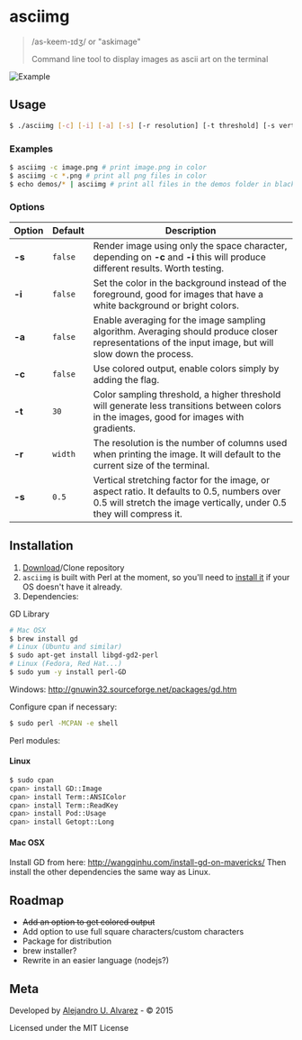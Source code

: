 # asciimg
> /as-keem-ɪdʒ/ or "askimage"
>
> Command line tool to display images as ascii art on the terminal

![Example](https://raw.githubusercontent.com/aurbano/ascii-tty/master/demos/demo.gif)

## Usage
```bash
$ ./asciimg [-c] [-i] [-a] [-s] [-r resolution] [-t threshold] [-s vertical stretching] [image]...
```

### Examples

```bash
$ asciimg -c image.png # print image.png in color
$ asciimg -c *.png # print all png files in color
$ echo demos/* | asciimg # print all files in the demos folder in black and white
```

### Options

| Option | Default | Description |
|---|---|---|
| **-s** | `false` |  Render image using only the space character, depending on **-c** and **-i** this will produce different results. Worth testing. |
| **-i** | `false` |  Set the color in the background instead of the foreground, good for images that have a white background or bright colors. |
| **-a** | `false` |  Enable averaging for the image sampling algorithm. Averaging should produce closer representations of the input image, but will slow down the process. |
| **-c** | `false` | Use colored output, enable colors simply by adding the flag. |
| **-t** | `30` | Color sampling threshold, a higher threshold will generate less transitions between colors in the images, good for images with gradients. |
| **-r** | `width` |  The resolution is the number of columns used when printing the image. It will default to the current size of the terminal. |
| **-s** | `0.5` | Vertical stretching factor for the image, or aspect ratio. It defaults to 0.5, numbers over 0.5 will stretch the image vertically, under 0.5 they will compress it. |


## Installation
1. [Download](https://github.com/aurbano/asciimg/archive/master.zip)/Clone repository
2. `asciimg` is built with Perl at the moment, so you'll need to [install it](http://learn.perl.org/installing/) if your OS doesn't have it already.
3. Dependencies:

GD Library
```bash
# Mac OSX
$ brew install gd
# Linux (Ubuntu and similar)
$ sudo apt-get install libgd-gd2-perl
# Linux (Fedora, Red Hat...)
$ sudo yum -y install perl-GD
```
Windows: http://gnuwin32.sourceforge.net/packages/gd.htm

Configure cpan if necessary:
```bash
$ sudo perl -MCPAN -e shell
```
Perl modules:

#### Linux
```bash
$ sudo cpan
cpan> install GD::Image
cpan> install Term::ANSIColor
cpan> install Term::ReadKey
cpan> install Pod::Usage
cpan> install Getopt::Long
```
#### Mac OSX
Install GD from here: http://wangqinhu.com/install-gd-on-mavericks/
Then install the other dependencies the same way as Linux.

## Roadmap
* <del>Add an option to get colored output</del>
* Add option to use full square characters/custom characters
* Package for distribution
* brew installer?
* Rewrite in an easier language (nodejs?)

## Meta
Developed by [Alejandro U. Alvarez](http://urbanoalvarez.es) - &copy; 2015

Licensed under the MIT License
